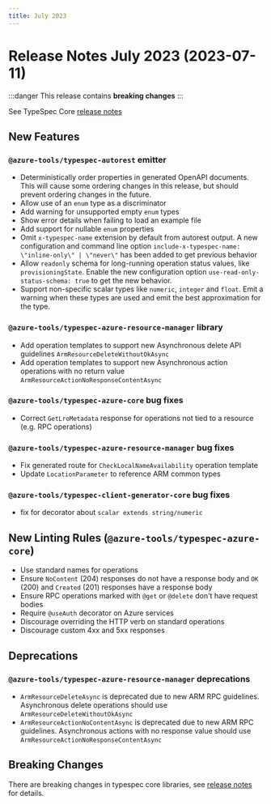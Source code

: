 ```yaml
---
title: July 2023
---
```


# Release Notes July 2023 (2023-07-11)

:::danger
This release contains **breaking changes**
:::

See TypeSpec Core [release notes](https://typespec.io/docs/release-notes/release-2023-07-11)

## New Features

### `@azure-tools/typespec-autorest` emitter

- Deterministically order properties in generated OpenAPI documents. This will cause some ordering changes in this release, but should prevent ordering changes in the future.
- Allow use of an `enum` type as a discriminator
- Add warning for unsupported empty `enum` types
- Show error details when failing to load an example file
- Add support for nullable `enum` properties
- Omit `x-typespec-name` extension by default from autorest output. A new configuration and command line option `include-x-typespec-name: \"inline-only\" | \"never\"` has been added to get previous behavior
- Allow `readonly` schema for long-running operation status values, like `provisioningState`. Enable the new configuration option `use-read-only-status-schema: true` to get the new behavior.
- Support non-specific scalar types like `numeric`, `integer` and `float`. Emit a warning when these types are used and emit the best approximation for the type.

### `@azure-tools/typespec-azure-resource-manager` library

- Add operation templates to support new Asynchronous delete API guidelines `ArmResourceDeleteWithoutOkAsync`
- Add operation templates to support new Asynchronous action operations with no return value `ArmResourceActionNoResponseContentAsync`

### `@azure-tools/typespec-azure-core` bug fixes

- Correct `GetLroMetadata` response for operations not tied to a resource (e.g. RPC operations)

### `@azure-tools/typespec-azure-resource-manager` bug fixes

- Fix generated route for `CheckLocalNameAvailability` operation template
- Update `LocationParameter` to reference ARM common types

### `@azure-tools/typespec-client-generator-core` bug fixes

- fix for decorator about `scalar extends string/numeric`

## New Linting Rules (`@azure-tools/typespec-azure-core`)

- Use standard names for operations
- Ensure `NoContent` (204) responses do not have a response body and `OK` (200) and `Created` (201) responses have a response body
- Ensure RPC operations marked with `@get` or `@delete` don't have request bodies
- Require `@useAuth` decorator on Azure services
- Discourage overriding the HTTP verb on standard operations
- Discourage custom 4xx and 5xx responses

## Deprecations

### `@azure-tools/typespec-azure-resource-manager` deprecations

- `ArmResourceDeleteAsync` is deprecated due to new ARM RPC guidelines. Asynchronous delete operations should use `ArmResourceDeleteWithoutOkAsync`
- `ArmResourceActionNoContentAsync` is deprecated due to new ARM RPC guidelines. Asynchronous actions with no response value should use `ArmResourceActionNoResponseContentAsync`

## Breaking Changes

There are breaking changes in typespec core libraries, see [release notes](https://typespec.io/docs/release-notes/release-2023-07-11) for details.
